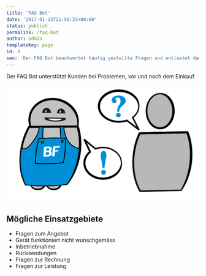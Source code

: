 ```yaml
---
title: 'FAQ Bot'
date: '2017-01-13T21:56:33+00:00'
status: publish
permalink: /faq-bot
author: admin
templateKey: page
id: 8
seo: 'Der FAQ Bot beantwortet häufig gestellte Fragen und entlastet damit deine Mitarbeiter.'
---
```


Der FAQ Bot unterstützt Kunden bei Problemen, vor und nach dem Einkauf.

![FAQ Bot](faq.svg)

## Mögliche Einsatzgebiete

- Fragen zum Angebot
- Gerät funktioniert nicht wunschgemäss
- Inbetriebnahme
- Rücksendungen
- Fragen zur Rechnung
- Fragen zur Leistung
